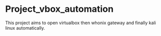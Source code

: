 # Project_vbox_automation
 This project aims to open virtualbox then whonix gateway and finally kali linux automatically.
